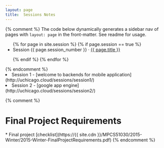 ```yaml
---
layout: page
title:  Sessions Notes
---
```


{% comment %}
The code below dynamically generates a sidebar nav of pages with
`layout: page` in the front-matter. See readme for usage.



<ul>
{% for page in site.session %}
{% if page.session == true %}

<entry>
 <li>Session {{ page.session_number }} &middot; <a href="{{ page.url }}">{{ page.title }}</a>
 </li>
</entry>

{% endif %}
{% endfor %}
</ul>
{% endcomment %}

<li>Session 1 - [welcome to backends for mobile application](http://uchicago.cloud/sessions/session1/)</li>
<li>Session 2 - [google app engine](http://uchicago.cloud/sessions/session2/)</li>

{% comment %}
<h1>Final Project Requirements</h1>
* Final project [checklist](https://{{ site.cdn }}/MPCS51030/2015-Winter/2015-Winter-FinalProjectRequirements.pdf)
{% endcomment %}
